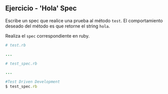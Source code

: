 ## Ejercicio - 'Hola' Spec 

Escribe un spec que realice una prueba  al método `test`. El comportamiento deseado del método es que retorne el string `hola`. 

Realiza el `spec` correspondiente en ruby. 

```ruby
# test.rb

...


```

```ruby
# test_spec.rb

...

```

```ruby
#Test Driven Development
$ test_spec.rb
```